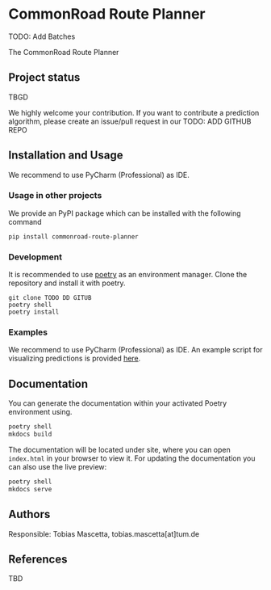 # CommonRoad Route Planner
TODO: Add Batches

The CommonRoad Route Planner

## Project status
TBGD

We highly welcome your contribution.
If you want to contribute a prediction algorithm, please create an issue/pull request in our TODO: ADD GITHUB REPO

## Installation and Usage
We recommend to use PyCharm (Professional) as IDE.  
### Usage in other projects
We provide an PyPI package which can be installed with the following command
```shell
pip install commonroad-route-planner
```

### Development
It is recommended to use [poetry](https://python-poetry.org/) as an environment manager.
Clone the repository and install it with poetry.
```shell
git clone TODO DD GITUB
poetry shell
poetry install
```

### Examples
We recommend to use PyCharm (Professional) as IDE. 
An example script for visualizing predictions is provided [here](example.md).


## Documentation
You can generate the documentation within your activated Poetry environment using.
```bash
poetry shell
mkdocs build
```
The documentation will be located under site, where you can open `index.html` in your browser to view it.
For updating the documentation you can also use the live preview:
```bash
poetry shell
mkdocs serve
```

## Authors
Responsible: Tobias Mascetta, tobias.mascetta[at]tum.de


## References
TBD
